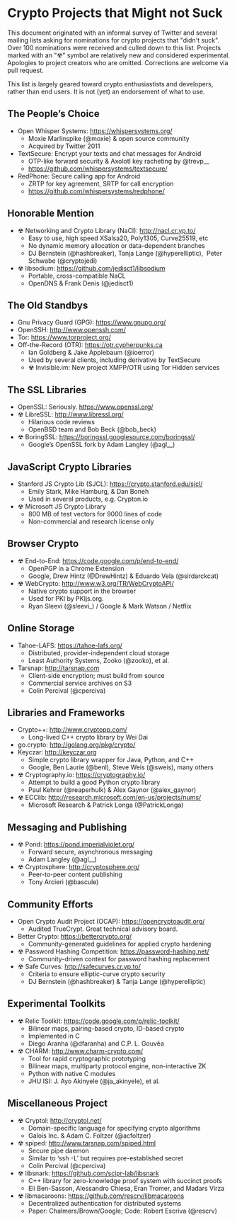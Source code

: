 Crypto Projects that Might not Suck
===================================

This document originated with an informal survey of Twitter and several mailing lists asking for nominations for crypto projects that "didn't suck". Over 100 nominations were received and culled down to this list. Projects marked with an "☢" symbol are relatively new and considered experimental. Apologies to project creators who are omitted. Corrections are welcome via pull request.

This list is largely geared toward crypto enthusiastists and developers, rather than end users. It is not (yet) an endorsement of what to use.

The People’s Choice
-------------------
* Open Whisper Systems: https://whispersystems.org/
    * Moxie Marlinspike (@moxie) & open source community
    * Acquired by Twitter 2011
* TextSecure: Encrypt your texts and chat messages for Android
    * OTP-like forward security & Axolotl key racheting by @trevp__
    * https://github.com/whispersystems/textsecure/
* RedPhone: Secure calling app for Android
    * ZRTP for key agreement, SRTP for call encryption
    * https://github.com/whispersystems/redphone/

Honorable Mention
-----------------
* ☢ Networking and Crypto Library (NaCl): http://nacl.cr.yp.to/
    * Easy to use, high speed XSalsa20, Poly1305, Curve25519, etc
    * No dynamic memory allocation or data-dependent branches
    * DJ Bernstein (@hashbreaker), Tanja Lange (@hyperelliptic),  Peter Schwabe (@cryptojedi)
* ☢ libsodium: https://github.com/jedisct1/libsodium
    * Portable, cross-compatible NaCL
    * OpenDNS & Frank Denis (@jedisct1)

The Old Standbys
----------------
* Gnu Privacy Guard (GPG): https://www.gnupg.org/
* OpenSSH: http://www.openssh.com/
* Tor: https://www.torproject.org/
* Off-the-Record (OTR): https://otr.cypherpunks.ca
    * Ian Goldberg & Jake Applebaum (@ioerror)
    * Used by several clients, including derivative by TextSecure
    * ☢ Invisible.im: New project XMPP/OTR using Tor Hidden services

The SSL Libraries
-----------------
* OpenSSL: Seriously. https://www.openssl.org/
* ☢ LibreSSL: http://www.libressl.org/
    * Hilarious code reviews
    * OpenBSD team and Bob Beck (@bob_beck)
* ☢ BoringSSL: https://boringssl.googlesource.com/boringssl/
    * Google’s OpenSSL fork by Adam Langley (@agl__)

JavaScript Crypto Libraries
---------------------------
* Stanford JS Crypto Lib (SJCL): https://crypto.stanford.edu/sjcl/
    * Emily Stark, Mike Hamburg, & Dan Boneh
    * Used in several products, e.g. Crypton.io
* ☢ Microsoft JS Crypto Library
    * 800 MB of test vectors for 9000 lines of code
    * Non-commercial and research license only

Browser Crypto
--------------
* ☢ End-to-End: https://code.google.com/p/end-to-end/
    * OpenPGP in a Chrome Extension
    * Google, Drew Hintz (@DrewHintz) & Eduardo Vela (@sirdarckcat)
* ☢ WebCrypto: http://www.w3.org/TR/WebCryptoAPI/
    * Native crypto support in the browser
    * Used for PKI by PKIjs.org.
    * Ryan Sleevi (@sleevi_) / Google & Mark Watson / Netflix

Online Storage
--------------
* Tahoe-LAFS: https://tahoe-lafs.org/
    * Distributed, provider-independent cloud storage
    * Least Authority Systems, Zooko (@zooko), et al.
* Tarsnap: http://tarsnap.com
    * Client-side encryption; must build from source
    * Commercial service archives on S3
    * Colin Percival (@cperciva)

Libraries and Frameworks
------------------------

* Crypto++: http://www.cryptopp.com/
    * Long-lived C++ crypto library by Wei Dai
* go.crypto: http://golang.org/pkg/crypto/
* Keyczar: http://keyczar.org
    * Simple crypto library wrapper for Java, Python, and C++
    * Google, Ben Laurie (@benl), Steve Weis (@sweis), many others
* ☢ Cryptography.io: https://cryptography.io/
    * Attempt to build a good Python crypto library
    * Paul Kehrer (@reaperhulk) & Alex Gaynor (@alex_gaynor)
* ☢ ECClib: http://research.microsoft.com/en-us/projects/nums/
    * Microsoft Research & Patrick Longa (@PatrickLonga)

Messaging and Publishing
------------------------
* ☢ Pond: https://pond.imperialviolet.org/ 
    * Forward secure, asynchronous messaging
    * Adam Langley (@agl__)
* ☢ Cryptosphere: http://cryptosphere.org/
    * Peer-to-peer content publishing
    * Tony Arcieri (@bascule)

Community Efforts
-----------------
* Open Crypto Audit Project (OCAP): https://opencryptoaudit.org/
    * Audited TrueCrypt. Great technical advisory board.
* Better Crypto: https://bettercrypto.org/
    * Community-generated guidelines for applied crypto hardening
* ☢ Password Hashing Competition: https://password-hashing.net/
    * Community-driven contest for password hashing replacement
* ☢ Safe Curves: http://safecurves.cr.yp.to/
    * Criteria to ensure elliptic-curve crypto security
    * DJ Bernstein (@hashbreaker) & Tanja Lange (@hyperelliptic)

Experimental Toolkits
---------------------
* ☢ Relic Toolkit: https://code.google.com/p/relic-toolkit/
    * Bilinear maps, pairing-based crypto, ID-based crypto
    * Implemented in C
    * Diego Aranha (@dfaranha) and C.P. L. Gouvêa
* ☢ CHARM: http://www.charm-crypto.com/
    * Tool for rapid cryptographic prototyping
    * Bilinear maps, multiparty protocol engine, non-interactive ZK
    * Python with native C modules
    * JHU ISI: J. Ayo Akinyele (@ja_akinyele), et al.

Miscellaneous Project
---------------------
* ☢ Cryptol: http://cryptol.net/
    * Domain-specific language for specifying crypto algorithms
    * Galois Inc. & Adam C. Foltzer (@acfoltzer)
* ☢ spiped: http://www.tarsnap.com/spiped.html
    * Secure pipe daemon
    * Similar to ‘ssh -L’ but requires pre-established secret
    * Colin Percival (@cperciva)
* ☢ libsnark: https://github.com/scipr-lab/libsnark
    * C++ library for zero-knowledge proof system with succinct proofs
    * Eli Ben-Sasson, Alessandro Chiesa, Eran Tromer, and Madars Virza
* ☢ libmacaroons: https://github.com/rescrv/libmacaroons
    * Decentralized authentication for distributed systems
    * Paper: Chalmers/Brown/Google; Code: Robert Escriva (@rescrv)

